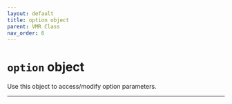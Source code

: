 ```yaml
---
layout: default
title: option object
parent: VMR Class
nav_order: 6
---
```

# `option` object

Use this object to access/modify option parameters.

---
